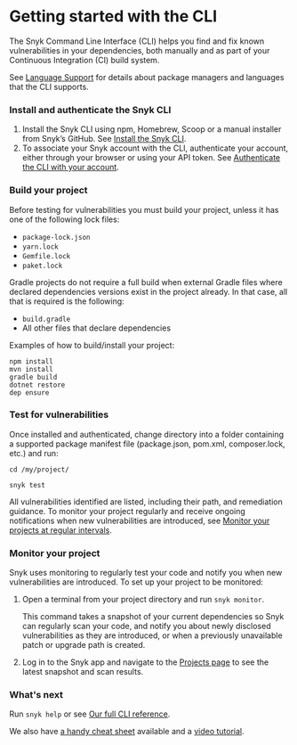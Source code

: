 # Getting started with the CLI

The Snyk Command Line Interface \(CLI\) helps you find and fix known vulnerabilities in your dependencies, both manually and as part of your Continuous Integration \(CI\) build system.

See [Language Support](https://support.snyk.io/hc/en-us/articles/360000911957-Language-support) for details about package managers and languages that the CLI supports.

### Install and authenticate the Snyk CLI

1. Install the Snyk CLI using npm, Homebrew, Scoop or a manual installer from Snyk’s GitHub. See [Install the Snyk CLI](../install-the-snyk-cli/). 
2. To associate your Snyk account with the CLI, authenticate your account, either through your browser or using your API token. See [Authenticate the CLI with your account](https://snyk.gitbook.io/user-docs/snyk-cli/install-the-snyk-cli/authenticate-the-cli-with-your-account).

### Build your project

Before testing for vulnerabilities you must build your project, unless it has one of the following lock files:

* `package-lock.json` 
* `yarn.lock`  
* `Gemfile.lock`  
* `paket.lock`

Gradle projects do not require a full build when external Gradle files where declared dependencies versions exist in the project already. In that case, all that is required is the following:

* `build.gradle` 
* All other files that declare dependencies

Examples of how to build/install your project:

`npm install`  
`mvn install`  
`gradle build`  
`dotnet restore`  
`dep ensure`

### Test for vulnerabilities

Once installed and authenticated, change directory into a folder containing a supported package manifest file \(package.json, pom.xml, composer.lock, etc.\) and run:

`cd /my/project/`

`snyk test`

All vulnerabilities identified are listed, including their path, and remediation guidance. To monitor your project regularly and receive ongoing notifications when new vulnerabilities are introduced, see [Monitor your projects at regular intervals](https://support.snyk.io/hc/articles/360003851297#UUID-0de07f93-0f4e-3665-7f4b-466fff3b327a).

### Monitor your project

Snyk uses monitoring to regularly test your code and notify you when new vulnerabilities are introduced. To set up your project to be monitored:

1. Open a terminal from your project directory and run `snyk monitor`.

   This command takes a snapshot of your current dependencies so Snyk can regularly scan your code, and notify you about newly disclosed vulnerabilities as they are introduced, or when a previously unavailable patch or upgrade path is created.

2. Log in to the Snyk app and navigate to the [Projects page](https://app.snyk.io/projects) to see the latest snapshot and scan results.

### **What's next**

Run `snyk help` or see [Our full CLI reference](https://support.snyk.io/hc/articles/360003812578#UUID-c88e66cf-431c-9ab1-d388-a8f82991c6e0).

We also have [a handy cheat sheet](https://res.cloudinary.com/snyk/image/upload/v1551195097/Snyk_CLI_Cheat_Sheet.pdf) available and a [video tutorial](https://www.youtube.com/watch?v=xp_LtchEkT8).

